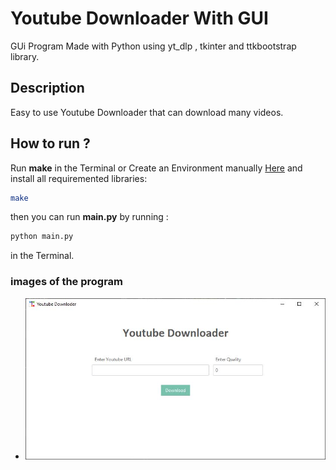 # Youtube Downloader With GUI

GUi Program Made with Python using yt_dlp , tkinter and ttkbootstrap library.

## Description

Easy to use Youtube Downloader that can download many videos.

## How to run ?

Run **make** in the Terminal or Create an Environment manually [Here](INSTALL_venv.md) and install all requiremented libraries:

```bash
make
```

then you can run **main.py** by running :

```bash
python main.py
```

in the Terminal.


### images of the program

- ![image](/images/1.JPG)
